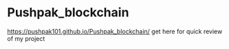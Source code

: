 # Pushpak_blockchain

https://pushpak101.github.io/Pushpak_blockchain/ get here for quick review of my project
